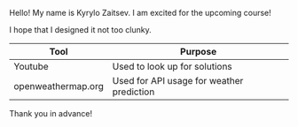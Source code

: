 Hello! My name is Kyrylo Zaitsev. I am excited for the upcoming course!

I hope that I designed it not too clunky. 

Tool | Purpose
--- | ---
Youtube | Used to look up for solutions
openweathermap.org | Used for API usage for weather prediction

Thank you in advance!
